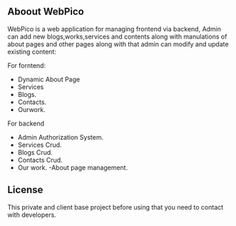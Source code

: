 

## Aboout WebPico

WebPico is a web application for managing frontend via backend, Admin can add new blogs,works,services and contents along with manulations of about pages and other pages along with that admin can modify and update existing content:

For forntend:
- Dynamic About Page
- Services
- Blogs.
- Contacts.
- Ourwork.

For backend
- Admin Authorization System.
- Services Crud.
- Blogs Crud.
- Contacts Crud.
- Our work.
-About page management.



## License

This private and client base project before using that you need to contact with developers.
